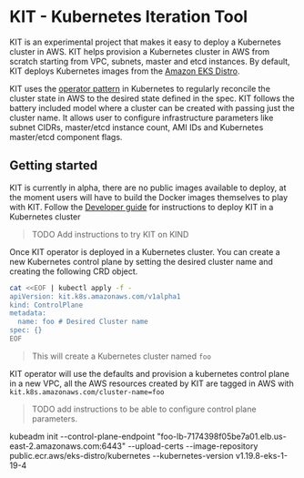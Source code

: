 # KIT - Kubernetes Iteration Tool

KIT is an experimental project that makes it easy to deploy a Kubernetes cluster in AWS.
KIT helps provision a Kubernetes cluster in AWS from scratch starting from VPC, subnets, master and etcd instances. By default, KIT deploys Kubernetes images from the [Amazon EKS Distro](https://distro.eks.amazonaws.com/).

KIT uses the [operator pattern](https://kubernetes.io/docs/concepts/extend-kubernetes/operator/) in Kubernetes to regularly reconcile the cluster state in AWS to the desired state defined in the spec. KIT follows the battery included model where a cluster can be created with passing just the cluster name. It allows user to configure infrastructure parameters like subnet CIDRs, master/etcd instance count, AMI IDs and Kubernetes master/etcd component flags.

## Getting started

KIT is currently in alpha, there are no public images available to deploy, at the moment users will have to build the Docker images themselves to play with KIT. Follow the [Developer guide](docs/DEVELOPER_GUIDE.md) for instructions to deploy KIT in a Kubernetes cluster
> TODO Add instructions to try KIT on KIND

Once KIT operator is deployed in a Kubernetes cluster. You can create a new Kubernetes control plane by setting the desired cluster name and creating the following CRD object.

```bash
cat <<EOF | kubectl apply -f -
apiVersion: kit.k8s.amazonaws.com/v1alpha1
kind: ControlPlane
metadata:
  name: foo # Desired Cluster name
spec: {}
EOF
```

> This will create a Kubernetes cluster named `foo`

KIT operator will use the defaults and provision a kubernetes control plane in a new VPC, all the AWS resources created by KIT are tagged in AWS with `kit.k8s.amazonaws.com/cluster-name=foo`

> TODO add instructions to be able to configure control plane parameters.


kubeadm init --control-plane-endpoint "foo-lb-7174398f05be7a01.elb.us-east-2.amazonaws.com:6443" --upload-certs --image-repository public.ecr.aws/eks-distro/kubernetes --kubernetes-version v1.19.8-eks-1-19-4